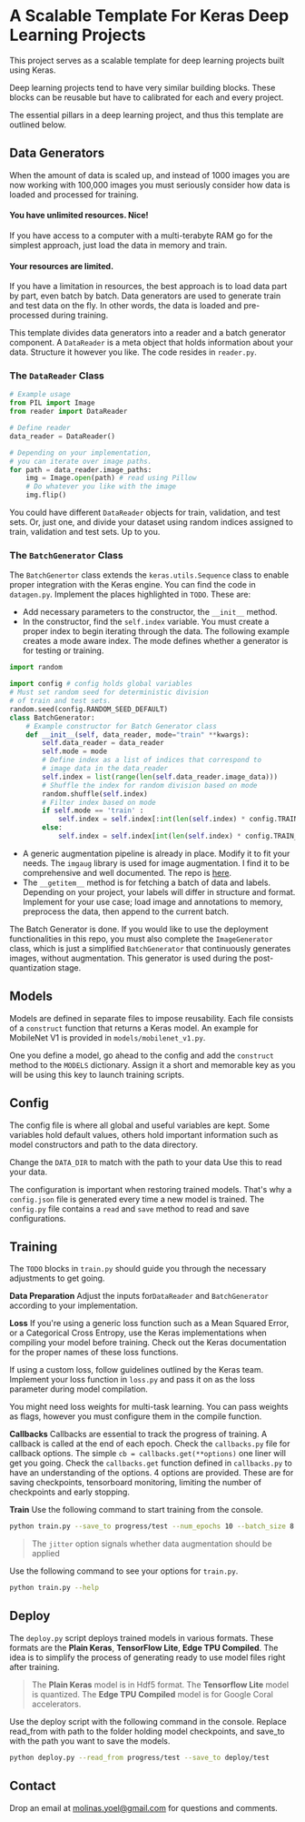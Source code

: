 # A Scalable Template For Keras Deep Learning Projects

This project serves as a scalable template for deep learning projects built using Keras. 

Deep learning projects tend to have very similar building blocks. These blocks can be reusable but have to calibrated for each and every project. 

The essential pillars in a deep learning project, and thus this template are outlined below.

## Data Generators
When the amount of data is scaled up, and instead of 1000 images you are now working with 100,000 images you must seriously consider how data is loaded and processed for training. 

#### You have unlimited resources. Nice!
If you have access to a computer with a multi-terabyte RAM go for the simplest approach, just load the data in memory and train. 
#### Your resources are limited.
If you have a limitation in resources, the best approach is to load data part by part, even batch by batch. Data generators are used to generate train and test data on the fly. In other words, the data is loaded and pre-processed during training.


This template divides data generators into a reader and a batch generator component. A `DataReader` is a meta object that holds information about your data. Structure it however you like. The code resides in `reader.py`. 

### The `DataReader` Class
```python
# Example usage 
from PIL import Image
from reader import DataReader

# Define reader 
data_reader = DataReader()

# Depending on your implementation,
# you can iterate over image paths. 
for path = data_reader.image_paths:
	img = Image.open(path) # read using Pillow
	# Do whatever you like with the image
	img.flip()
```

You could have different `DataReader` objects for train, validation, and test sets. Or, just one, and divide your dataset using random indices assigned to train, validation and test sets. Up to you.  


### The `BatchGenerator` Class

The `BatchGenertor` class extends the `keras.utils.Sequence` class to enable proper integration with the Keras engine. You can find the code in `datagen.py`. Implement the places highlighted in `TODO`. These are:

- Add necessary parameters to the constructor, the `__init__` method.
- In the constructor, find the `self.index` variable. You must create a proper index to begin iterating through the data. The following example creates a mode aware index.  The mode defines whether a generator is for testing or training. 
```python
import random

import config # config holds global variables
# Must set random seed for deterministic division
# of train and test sets. 
random.seed(config.RANDOM_SEED_DEFAULT)
class BatchGenerator:
	# Example constructor for Batch Generator class
	def __init__(self, data_reader, mode="train" **kwargs):
		self.data_reader = data_reader
		self.mode = mode
		# Define index as a list of indices that correspond to
		# image data in the data_reader
		self.index = list(range(len(self.data_reader.image_data)))
		# Shuffle the index for random division based on mode
		random.shuffle(self.index)		
		# Filter index based on mode
		if self.mode == 'train' :
			self.index = self.index[:int(len(self.index) * config.TRAIN_RATIO_DEFAULT)]
		else:
			self.index = self.index[int(len(self.index) * config.TRAIN_RATIO_DEFAULT):]

``` 
  - A generic augmentation pipeline is already in place. Modify it to fit your needs.  The `imgaug` library is used for image augmentation. I find it to be comprehensive and well documented. The repo is [here](https://github.com/aleju/imgaug). 
  - The `__getitem__` method is for fetching a batch of data and labels. Depending on your project, your labels will differ in structure and format. Implement for your use case; load image and annotations to memory, preprocess the data, then append to the current batch.

The Batch Generator is done. If you would like to use the deployment functionalities in this repo, you must also complete the `ImageGenerator` class, which is just a simplified `BatchGenerator` that continuously generates images, without augmentation. This generator is used during the post-quantization stage.

## Models
Models are defined in separate files to impose reusability. Each file consists of a `construct` function that returns a Keras model. An example for MobileNet V1 is provided in `models/mobilenet_v1.py`.

One you define a model, go ahead to the config and add the `construct` method to the `MODELS` dictionary. Assign it a short and memorable key as you will be using this key to launch training scripts.

## Config
The config file is where all global and useful variables are kept. Some variables hold default values, others hold important information such as model constructors and path to the data directory.

Change the `DATA_DIR` to match with the path to your data Use this to read your data.

The configuration is important when restoring trained models. That's why a `config.json` file is generated every time a new model is trained. The `config.py` file contains a `read` and `save` method to read and save  configurations.

## Training

The `TODO` blocks in `train.py` should guide you through the necessary adjustments to get going.

**Data Preparation**
Adjust the inputs for`DataReader` and `BatchGenerator` according to your implementation. 

**Loss**
If you're using a generic loss function such as a Mean Squared Error, or a Categorical Cross Entropy, use the Keras implementations when compiling your model before training. Check out the Keras documentation for the proper names of these loss functions.

If using a custom loss, follow guidelines outlined by the Keras team. Implement your loss function in `loss.py` and pass it on as the loss parameter during model compilation. 

You might need loss weights for multi-task learning. You can pass weights as flags, however you must configure them in the compile function.

**Callbacks**
Callbacks are essential to track the progress of training. A callback is called at the end of each epoch. Check the `callbacks.py` file for callback options. The simple `cb = callbacks.get(**options)` one liner will get you going. Check the `callbacks.get` function defined in `callbacks.py`  to have an understanding of the options. 4 options are provided. These are for saving checkpoints, tensorboard monitoring, limiting the number of checkpoints and early stopping. 

**Train**
Use the following command to start training from the console.

```bash
python train.py --save_to progress/test --num_epochs 10 --batch_size 8 --model mobilenet_v2 --input_size 224,224 --jitter --overwrite
``` 

> The `jitter` option signals whether data augmentation should be applied

Use the following command to see your options for `train.py`.
```bash
python train.py --help
```

## Deploy 

The `deploy.py` script deploys trained models in various formats. These formats are the **Plain Keras**, **TensorFlow Lite**, **Edge TPU Compiled**. The idea is to simplify the process of generating ready to use model files right after training. 

> The **Plain Keras** model is in Hdf5 format.
>  The **Tensorflow Lite** model is quantized.
>   The **Edge TPU Compiled** model is for Google Coral accelerators.

Use the deploy script with the following command in the console. Replace read_from with path to the folder holding model checkpoints, and save_to with the path you want to save the models. 
```bash
python deploy.py --read_from progress/test --save_to deploy/test
``` 

## Contact
Drop an email at molinas.yoel@gmail.com for questions and comments.
